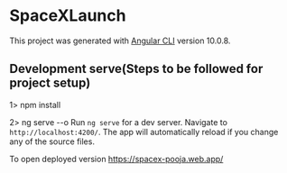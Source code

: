 # SpaceXLaunch

This project was generated with [Angular CLI](https://github.com/angular/angular-cli) version 10.0.8.

## Development serve(Steps to be followed for project setup)
1> npm install

2> ng serve --o
Run `ng serve` for a dev server. Navigate to `http://localhost:4200/`. The app will automatically reload if you change any of the source files.

To open deployed version
https://spacex-pooja.web.app/


